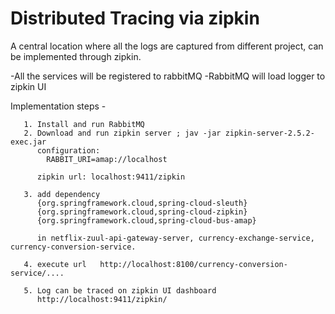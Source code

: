 # Distributed Tracing via zipkin

A central location where all the logs are captured from different project, can be implemented through zipkin.

-All the services will be registered to rabbitMQ
-RabbitMQ will load logger to zipkin UI

Implementation steps -
      
       1. Install and run RabbitMQ
       2. Download and run zipkin server ; jav -jar zipkin-server-2.5.2-exec.jar
          configuration:
            RABBIT_URI=amap://localhost
          
          zipkin url: localhost:9411/zipkin
          
       3. add dependency 
          {org.springframework.cloud,spring-cloud-sleuth}
          {org.springframework.cloud,spring-cloud-zipkin}
          {org.springframework.cloud,spring-cloud-bus-amap}
          
          in netflix-zuul-api-gateway-server, currency-exchange-service, currency-conversion-service.
          
       4. execute url   http://localhost:8100/currency-conversion-service/....
       
       5. Log can be traced on zipkin UI dashboard
          http://localhost:9411/zipkin/
          
  
  
  
  
  
  
  
  
  
  
  
  
  
  
  
  
  
  
  
  
